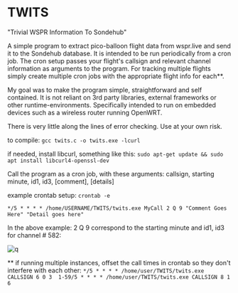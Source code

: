# TWITS
"Trivial WSPR Information To Sondehub"

A simple program to extract pico-balloon flight data from wspr.live and send it to the Sondehub database. It is intended to be run periodically from a cron job. The cron setup passes your flight's callsign and relevant channel information as arguments to the program. For tracking multiple flights simply create multiple cron jobs with the appropriate flight info for each**.

My goal was to make the program simple, straightforward and self contained. It is not reliant on 3rd party libraries, external frameworks or other runtime-environments. Specifically intended to run on embedded devices such as a wireless router running OpenWRT.

There is very little along the lines of error checking. Use at your own risk.

to compile:    `gcc twits.c -o twits.exe -lcurl`

if needed, install libcurl, something like this:  `sudo apt-get update && sudo apt install libcurl4-openssl-dev`


Call the program as a cron job, with these arguments: callsign, starting minute, id1, id3, [comment], [details]

example crontab setup: `crontab -e`

`*/5 * * * * /home/USERNAME/TWITS/twits.exe MyCall 2 Q 9 "Comment Goes Here" "Detail goes here"`

In the above example: 2 Q 9 correspond to the starting minute and id1, id3 for channel # 582:

![q](https://github.com/user-attachments/assets/b7c6b9da-4d5e-4699-8208-35be26adce0c)


**
if running multiple instances, offset the call times in crontab so they don't interfere with each other:
`*/5 * * * * /home/user/TWITS/twits.exe CALLSIGN 6 0 3 
1-59/5 * * * * /home/user/TWITS/twits.exe CALLSIGN 8 1 6 `






